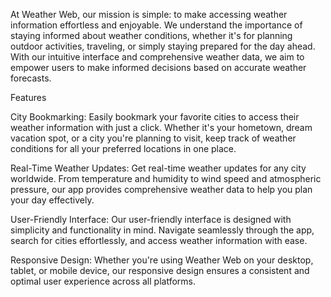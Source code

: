 At Weather Web, our mission is simple: to make accessing weather information effortless and enjoyable. We understand the importance of staying informed about weather conditions, whether it's for planning outdoor activities, traveling, or simply staying prepared for the day ahead. With our intuitive interface and comprehensive weather data, we aim to empower users to make informed decisions based on accurate weather forecasts.

Features

City Bookmarking: Easily bookmark your favorite cities to access their weather information with just a click. Whether it's your hometown, dream vacation spot, or a city you're planning to visit, keep track of weather conditions for all your preferred locations in one place.

Real-Time Weather Updates: Get real-time weather updates for any city worldwide. From temperature and humidity to wind speed and atmospheric pressure, our app provides comprehensive weather data to help you plan your day effectively.

User-Friendly Interface: Our user-friendly interface is designed with simplicity and functionality in mind. Navigate seamlessly through the app, search for cities effortlessly, and access weather information with ease.

Responsive Design: Whether you're using Weather Web on your desktop, tablet, or mobile device, our responsive design ensures a consistent and optimal user experience across all platforms.


